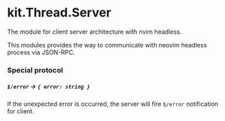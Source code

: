 kit.Thread.Server
============================================================

The module for client server architecture with nvim headless.


This modules provides the way to communicate with neovim headless process via JSON-RPC.


### Special protocol

##### `$/error` -> `{ error: string }`

If the unexpected error is occurred, the server will fire `$/error` notification for client.


